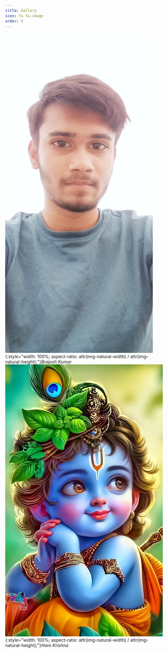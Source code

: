 ```yaml
---
title: Gallery
icon: fa fa-image
order: 5
---
```


![Brajesh Kumar](assets/img/personal/Brajesh-Kumar.png){:style="width: 100%; aspect-ratio: attr(img-natural-width) / attr(img-natural-height);"}_Brajesh Kumar_
![krishna ji](assets/img/gallery/krishna.jpeg){:style="width: 100%; aspect-ratio: attr(img-natural-width) / attr(img-natural-height);"}_Hare Krishna_
